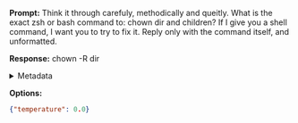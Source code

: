 **Prompt:**
Think it through carefuly, methodically and queitly. What is the exact zsh or bash command to: chown dir and children? If I give you a shell command, I want you to try to fix it. Reply only with the command itself, and unformatted.

**Response:**
chown -R dir

<details><summary>Metadata</summary>

- Duration: 1502 ms
- Datetime: 2023-08-06T12:10:46.965900
- Model: gpt-3.5-turbo-0613

</details>

**Options:**
```json
{"temperature": 0.0}
```

